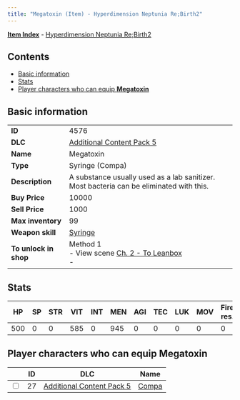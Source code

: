 ```yaml
---
title: "Megatoxin (Item) - Hyperdimension Neptunia Re;Birth2"
---
```


[**Item Index**](/neptunia/rb2/item/index.html) - [Hyperdimension Neptunia Re;Birth2](/neptunia/rb2)

## Contents

- [Basic information](#basic-information)
- [Stats](#stats)
- [Player characters who can equip **Megatoxin**](#player-characters-who-can-equip-megatoxin)

## Basic information

|   |   |
| -- | -- |
| **ID** | 4576 |
| **DLC** | [Additional Content Pack 5](/neptunia/rb2/dlc/13-pack5.html) |
| **Name** | Megatoxin |
| **Type** | Syringe (Compa) |
| **Description** | A substance usually used as a lab sanitizer. Most bacteria can be eliminated with this. |
| **Buy Price** | 10000 |
| **Sell Price** | 1000 |
| **Max inventory** | 99 |
| **Weapon skill** | [Syringe](/neptunia/rb2/skill/13-3101-syringe.html) |
| **To unlock in shop** | Method 1<br />- View scene [Ch. 2 - To Leanbox](/neptunia/rb2/scene/0-201-ch-2-to-leanbox.html)<br />-  |

## Stats

| HP | SP | STR | VIT | INT | MEN | AGI | TEC | LUK | MOV | Fire res. | Ice res. | Wind res. | Lightning res. |
| -- | -- | --- | --- | --- | --- | --- | --- | --- | --- | --------- | -------- | --------- | -------------- |
| 500 | 0 | 0 | 585 | 0 | 945 | 0 | 0 | 0 | 0 | 0 | 0 | 0 | 0 |

## Player characters who can equip **Megatoxin**

|    | ID | DLC | Name |
| -- | -- | --- | ---- |
| <input type="checkbox" id="rb2-player-13-27" class="trackbox" /> | 27 | [Additional Content Pack 5](/neptunia/rb2/dlc/13-pack5.html) | [Compa](/neptunia/rb2/player/13-27-compa.html) |